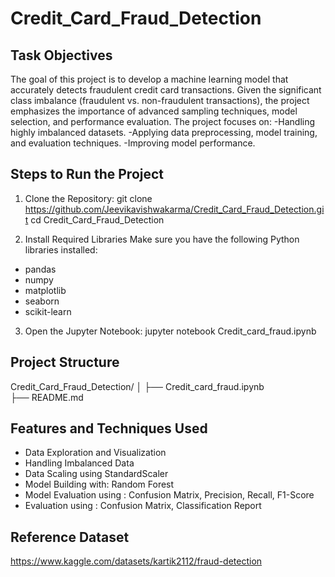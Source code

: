 # Credit_Card_Fraud_Detection
 
## Task Objectives

The goal of this project is to develop a machine learning model that accurately detects fraudulent credit card transactions.
Given the significant class imbalance (fraudulent vs. non-fraudulent transactions), the project emphasizes the importance of advanced sampling techniques, model selection, and performance evaluation.
The project focuses on:
 -Handling highly imbalanced datasets.
 -Applying data preprocessing, model training, and evaluation techniques.
 -Improving model performance.

 ## Steps to Run the Project
 1) Clone the Repository:
git clone https://github.com/Jeevikavishwakarma/Credit_Card_Fraud_Detection.git
cd Credit_Card_Fraud_Detection

2) Install Required Libraries
Make sure you have the following Python libraries installed:
- pandas
- numpy
- matplotlib
- seaborn
- scikit-learn

3) Open the Jupyter Notebook:
jupyter notebook Credit_card_fraud.ipynb

## Project Structure
Credit_Card_Fraud_Detection/
│
├── Credit_card_fraud.ipynb   
├── README.md 

## Features and Techniques Used
- Data Exploration and Visualization
- Handling Imbalanced Data
- Data Scaling using StandardScaler
- Model Building with: Random Forest
- Model Evaluation using : Confusion Matrix, Precision, Recall, F1-Score
- Evaluation using : Confusion Matrix, Classification Report

## Reference Dataset
https://www.kaggle.com/datasets/kartik2112/fraud-detection

